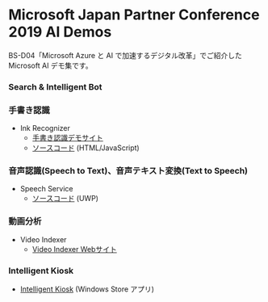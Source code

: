 # Microsoft Japan Partner Conference 2019 AI Demos

BS-D04「Microsoft Azure と AI で加速するデジタル改革」でご紹介した Microsoft AI デモ集です。

### Search & Intelligent Bot

### 手書き認識

- Ink Recognizer 
  - [手書き認識デモサイト](https://inkrecognizer201908.azurewebsites.net/)
  - [ソースコード](tree/master/inkrecognizer) (HTML/JavaScript)

### 音声認識(Speech to Text)、音声テキスト変換(Text to Speech)

- Speech Service
  - [ソースコード](tree/master/speechservice) (UWP)

### 動画分析

- Video Indexer
  - [Video Indexer Webサイト](https://vi.microsoft.com/ja-jp/)
  
### Intelligent Kiosk

- [Intelligent Kiosk](https://www.microsoft.com/ja-jp/p/intelligent-kiosk/9nblggh5qd84) (Windows Store アプリ)
